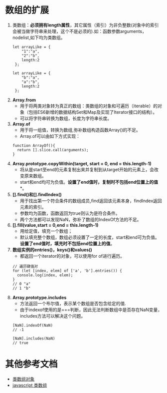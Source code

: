 # 数组的扩展
1. 类数组：**必须拥有length属性**，其它属性（索引）为非负整数(对象中的索引会被当做字符串来处理，这个不是必须的).如：函数参数arguments，nodelist,如下均为类数组。
	```
	let arrayLike = {
	    "1":"a",
	    "2":"b",
	    length:2
	 };
	
	let arrayLike = {
	    "b":"a",
	    "a":"b",
	    length:2
	 };
	```
2. **Array.from**
    - 用于将两类对象转为真正的数组：类数组的对象和可遍历（iterable）的对象（包括ES6新增的数据结构Set和Map及实现了Iterator接口的结构）。
    - 可以将字符串转换为数组，长度为字符串长度。
3. **Array.of**
    - 用于将一组值，转换为数组,弥补数组构造函数Array()的不足。
    - Array.of可以由如下方式实现：
    ```
    function ArrayOf(){
      return [].slice.call(arguments);
    }
    ```
4. **Array.prototype.copyWithin(target, start = 0, end = this.length-1)**
    - 将从是start至end的元素复制出来并复制到从target开始的元素上，会改变原来数组。
    - start和end均可为负值。**设置了end值时，复制时不包括end位置上的值***。
5. **[].find()和[].findIndex()**
    - 用于找出第一个符合条件的数组成员,find返回该元素本身，findIndex返回元素的索引。
    - 参数均为函数，函数返回为true则认为是符合条件。
    - 两个方法都可以发现NaN，弥补了数组的IndexOf方法的不足。
6. **[].fill(value,start = 0,end = this.length-1)**
    - 用给定值，填充一个数组；
    - 默认填充整个数组，数组必须设置了一定的长度，start和end可为负值。**设置了end值时，填充时不包括end位置上的值**。
7. **数组实例的entries()，keys()和values()**
    - 都返回一个iterator的对象，可以使用for of进行遍历。
    ```
    // 遍历键值对
    for (let [index, elem] of ['a', 'b'].entries()) {
      console.log(index, elem);
    }
    // 0 "a"
    // 1 "b"
    ```
8. **Array.prototype.includes**
    - 方法返回一个布尔值，表示某个数组是否包含给定的值.
    - 由于indexof使用的是===判断，因此无法判断数组中是否存在NaN变量，includes方法可以解决这个问题。
    ```
    [NaN].indexOf(NaN)
    // -1

    [NaN].includes(NaN)
    // true
    ```


# 其他参考文档
- [类数组对象](https://github.com/justjavac/12-javascript-quirks/blob/master/cn/8-array-like-objects.md)
- [javascript 类数组](http://www.jianshu.com/p/06a9c93fce3d)


